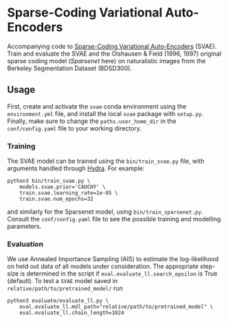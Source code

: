 # Sparse-Coding Variational Auto-Encoders

Accompanying code to [Sparse-Coding Variational Auto-Encoders](https://www.biorxiv.org/content/10.1101/399246v2#:~:text=The%20sparse%2Dcoding%20variational%20auto,by%20a%20deep%20neural%20network.) (SVAE). 
Train and evaluate the SVAE and the Olshausen & Field (1996, 1997) original sparse coding model (*Sparsenet* here) on naturalistic images from the Berkeley Segmentation Dataset (BDSD300). 

## Usage

First, create and activate the `svae` conda environment using the `environment.yml` file, and install the local `svae` package with `setup.py`. Finally, make sure to change the `paths.user_home_dir` in the `conf/config.yaml` file to your working directory.

### Training

The SVAE model can be trained using the `bin/train_svae.py` file, with arguments handled through [Hydra](https://hydra.cc/docs/intro/). For example:
```
python3 bin/train_svae.py \
    models.svae.prior='CAUCHY' \
    train.svae.learning_rate=1e-05 \
    train.svae.num_epochs=32
```
and similarly for the Sparsenet model, using `bin/train_sparsenet.py`. Consult the `conf/config.yaml` file to see the possible training and modelling parameters. 

### Evaluation

We use Annealed Importance Sampling (AIS) to estimate the log-likelihood on held out data of all models under consideration. The appropriate step-size is determined in the script if `eval.evaluate_ll.search_epsilon` is True (default). To test a `SVAE` model saved in `relative/path/to/pretrained_model/` run 
```
python3 evaluate/evaluate_ll.py \
    eval.evaluate_ll.mdl_path="relative/path/to/pretrained_model" \
    eval.evaluate_ll.chain_length=1024
```
